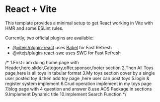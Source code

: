 # React + Vite

This template provides a minimal setup to get React working in Vite with HMR and some ESLint rules.

Currently, two official plugins are available:

- [@vitejs/plugin-react](https://github.com/vitejs/vite-plugin-react/blob/main/packages/plugin-react/README.md) uses [Babel](https://babeljs.io/) for Fast Refresh
- [@vitejs/plugin-react-swc](https://github.com/vitejs/vite-plugin-react-swc) uses [SWC](https://swc.rs/) for Fast Refresh

/*
1.First i am doing home page with Header,hero,slider,Category,offer,sponsor,footer section
2.Then All Toys page,here is all toys in tabular format
3.My toys section cover by a single user posted toy
4.then add toy page ,here user can post toys
5.login & register system implement
6.Crud operation implement in my toys page
7.blog page with 4 question and answer
8.use  AOS Package in sections
9.Implement Dynamic title
10.Implement Search Function
*/
